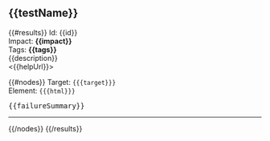 ## {{testName}}<br/>

{{#results}}
Id: {{id}}<br/> 
Impact: **{{impact}}**<br/>
Tags: **{{tags}}**<br/>
{{description}}<br/>
<{{helpUrl}}><br/>

{{#nodes}}
Target: `{{{target}}}`<br/>
Element: `{{{html}}}`<br/>

<pre>{{failureSummary}}</pre>
---
{{/nodes}}
{{/results}}
